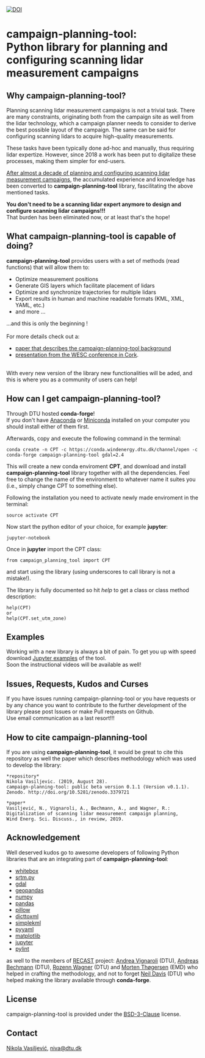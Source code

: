 [![DOI](https://zenodo.org/badge/199527963.svg)](https://zenodo.org/badge/latestdoi/199527963)
# campaign-planning-tool: <br>Python library for planning and configuring scanning lidar measurement campaigns
## Why campaign-planning-tool?
Planning scanning lidar measurement campaigns is not a trivial task. There are many constraints, originating  both from the campaign site as well from the lidar technology, which a campaign planner needs to consider to derive the best possible layout of the campaign. The same can be said for configuring scanning lidars to acquire high-quality measurements.

These tasks have been typically done ad-hoc and manually, thus requiring lidar expertize. However, since 2018 a work has been put to digitalize these processes, making them simpler for end-users.

[After almost a decade of planning and configuring scanning lidar measurement campaigns](https://zenodo.org/record/1442592), the accumulated experience and knowledge has been converted to **campaign-planning-tool** library, fascilitating the above mentioned tasks. 

**You don't need to be a scanning lidar expert anymore to design and configure scanning lidar campaigns!!!**
<br>That burden has been eliminated now, or at least that's the hope!

## What campaign-planning-tool is capable of doing?
**campaign-planning-tool** provides users with a set of methods (read functions) that will allow them to:
* Optimize measurement positions
* Generate GIS layers which facilitate placement of lidars 
* Optimize and synchronize trajectories for multiple lidars
* Export results in human and machine readable formats (KML, XML, YAML, etc.)
* and more ...

...and this is only the beginning ! <br> <br>
For more details check out a:
* [paper that describes the campaign-planning-tool background](https://www.wind-energ-sci-discuss.net/wes-2019-13/)
* [presentation from the WESC conference in Cork](https://zenodo.org/record/3247797).
<br>
With every new version of the library new functionalities will be aded, and this is where you as a community of users can help!

## How can I get campaign-planning-tool?
Through DTU hosted **conda-forge**!<br>
If you don't have [Anaconda](https://www.anaconda.com/) or [Miniconda](https://docs.conda.io/en/latest/miniconda.html) installed on your computer you should install either of them first.

Afterwards, copy and execute the following command in the terminal:
```
conda create -n CPT -c https://conda.windenergy.dtu.dk/channel/open -c conda-forge campaign-planning-tool gdal=2.4
```
This will create a new conda enviroment **CPT**, and download and install **campaign-planning-tool** library together with all the dependencies. Feel free to change the name of the environment to whatever name it suites  you (i.e., simply change CPT to something else).

Following the installation you need to activate newly made enviroment in the terminal:
```
source activate CPT
```
Now start the python editor of your choice, for example **jupyter**:
```
jupyter-notebook
```
Once in **jupyter** import the CPT class:
```
from campaign_planning_tool import CPT
```
and start using the library (using underscores to call library is not a mistake!).

The library is fully documented so hit *help* to get a class or class method description:
```
help(CPT)
or
help(CPT.set_utm_zone)
```
## Examples 
Working with a new library is always a bit of pain. To get you up with speed download [Jupyter examples](https://github.com/niva83/campaign-planning-tool-examples/archive/master.zip) of the tool.
<br>
Soon the instructional videos will be available as well!

## Issues, Requests, Kudos and Curses
If you have issues running campaign-planning-tool or you have requests or by any chance you want to contribute to the further development of the library please post Issues or make Pull requests on Github. 
<br>Use email communication as a last resort!!!

## How to cite campaign-planning-tool 
If you are using **campaign-planning-tool**, it would be great to cite this repository as well the paper which describes methodology which was used to develop the library: 
```
*repository*
Nikola Vasiljevic. (2019, August 28). 
campaign-planning-tool: public beta version 0.1.1 (Version v0.1.1). 
Zenodo. http://doi.org/10.5281/zenodo.3379721

*paper*
Vasiljević, N., Vignaroli, A., Bechmann, A., and Wagner, R.: 
Digitalization of scanning lidar measurement campaign planning, 
Wind Energ. Sci. Discuss., in review, 2019. 

```

## Acknowledgement 
Well deserved kudos go to awesome developers of following Python libraries that are an integrating part of **campaign-planning-tool**:

* [whitebox](https://pypi.org/project/whitebox/)
* [srtm.py](https://github.com/tkrajina/srtm.py)
* [gdal](https://github.com/tkrajina/srtm.py)
* [geopandas](http://geopandas.org/)
* [numpy](https://www.numpy.org/)
* [pandas](https://pandas.pydata.org/)
* [pillow](https://pillow.readthedocs.io/en/stable/)
* [dicttoxml](https://pypi.org/project/dicttoxml/)
* [simplekml](https://simplekml.readthedocs.io/en/latest/)
* [pyyaml](https://pyyaml.org/)
* [matplotlib](https://matplotlib.org/)
* [jupyter](https://jupyter.org/)
* [pylint](https://www.pylint.org/)

as well to the members of [RECAST](http://www.recastproject.dk/project) project: [Andrea Vignaroli](https://www.dtu.dk/english/service/phonebook/person?id=94735&tab=2&qt=dtupublicationquery) (DTU), [Andreas Bechmann](https://www.dtu.dk/english/service/phonebook/person?id=20603&tab=1) (DTU), [Rozenn Wagner](https://www.dtu.dk/english/service/phonebook/person?id=38872&tab=2&qt=dtupublicationquery) (DTU) and [Morten Thøgersen](https://dk.linkedin.com/in/morten-lybech-th%C3%B8gersen-4114746) (EMD) who helped in crafting the methodology, and not to forget [Neil Davis](https://www.dtu.dk/english/service/phonebook/person?id=68826&tab=1) (DTU) who helped making the library available through **conda-forge**.

## License
campaign-planning-tool is provided under the [BSD-3-Clause](https://opensource.org/licenses/BSD-3-Clause) license.


## Contact
[Nikola Vasiljević](https://www.dtu.dk/english/service/phonebook/person?id=62218&tab=2&qt=dtupublicationquery), niva@dtu.dk 
